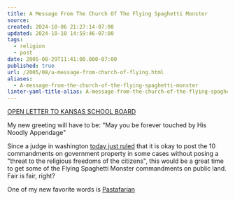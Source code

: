 ```yaml
---
title: A Message From The Church Of The Flying Spaghetti Monster
source: 
created: 2024-10-06 21:27:14-07:00
updated: 2024-10-10 14:59:46-07:00
tags:
  - religion
  - post
date: 2005-08-29T11:41:00.000-07:00
published: true
url: /2005/08/a-message-from-church-of-flying.html
aliases:
  - A-message-from-the-church-of-the-flying-spaghetti-monster
linter-yaml-title-alias: A-message-from-the-church-of-the-flying-spaghetti-monster
---
```



[OPEN LETTER TO KANSAS SCHOOL BOARD](http://www.venganza.org/ "Open Letter")  
  
My new greeting will have to be: "May you be forever touched by His Noodly Appendage"  
  
Since a judge in washington [today just ruled](http://seattlepi.nwsource.com/local/aplocal_story.asp?category=6420&slug=WA%20Everett%20Ten%20Commandments) that it is okay to post the 10 commandments on government property in some cases without posing a "threat to the religious freedoms of the citizens", this would be a great time to get some of the Flying Spaghetti Monster commandments on public land. Fair is fair, right?  
  
One of my new favorite words is [Pastafarian](http://en.wikipedia.org/wiki/Pastafarian)